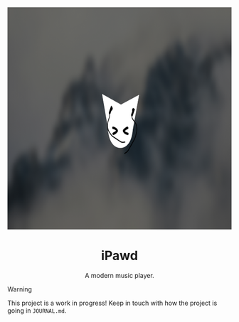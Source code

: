 <div align="center">

<img src="assets/ipawd.png" alt="iPawd Banner" width="1000" height="500"/>

# iPawd  
A modern music player.

</div>

> [!WARNING]  
> This project is a work in progress! Keep in touch with how the project is going in `JOURNAL.md`.
